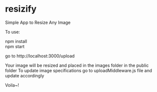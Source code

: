 # resizify
Simple App to Resize Any Image

To use:

npm install<br>
npm start

go to http://localhost:3000/upload

Your image will be resized and placed in the images folder in the public folder
To update image specifications go to uploadMiddleware.js file and update accordingly

Voila~!
